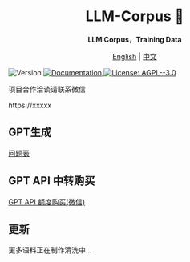 <div align="center">

# LLM-Corpus 🚀
<strong>LLM Corpus，Training Data </strong>

[English](README_EN.md) | [中文](README.md)

</div>

<p>
  <img alt="Version" src="https://img.shields.io/badge/version-3.1.0-blue.svg?cacheSeconds=2592000" />
  <a href=" " target="_blank">
    <img alt="Documentation" src="https://img.shields.io/badge/documentation-yes-brightgreen.svg" />
  </a>
  <a href="#" target="_blank">
    <img alt="License: AGPL--3.0" src="https://img.shields.io/badge/License-AGPL--3.0-yellow.svg" />
  </a>
</p>



项目合作洽谈请联系微信

https://xxxxx

## GPT生成

[问题表](./question/README.md)

## GPT API 中转购买
[GPT API 额度购买(微信)](https://xxxx)


## 更新

更多语料正在制作清洗中...
